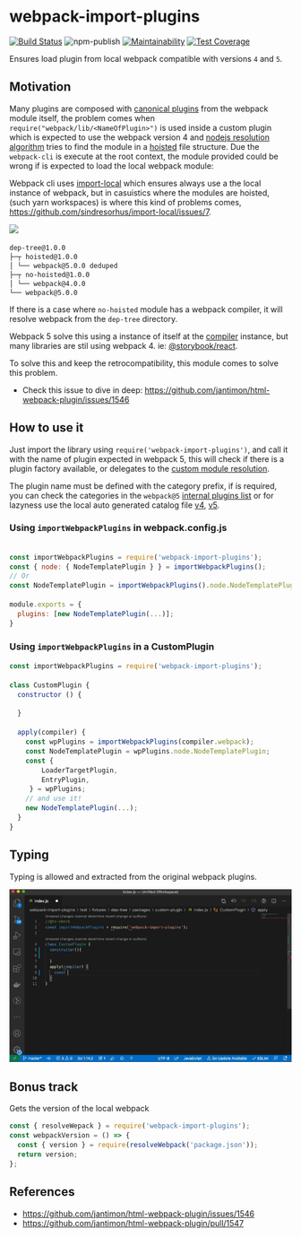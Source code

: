 # webpack-import-plugins

[![Build Status](https://travis-ci.org/rubeniskov/webpack-import-plugins.svg?branch=master)](https://travis-ci.org/rubeniskov/webpack-import-plugins)
![npm-publish](https://github.com/rubeniskov/webpack-import-plugins/workflows/npm-publish/badge.svg?branch=master)
[![Maintainability](https://api.codeclimate.com/v1/badges/0c5a7fd388d51eabd19a/maintainability)](https://codeclimate.com/github/rubeniskov/webpack-import-plugins/maintainability)
[![Test Coverage](https://api.codeclimate.com/v1/badges/0c5a7fd388d51eabd19a/test_coverage)](https://codeclimate.com/github/rubeniskov/webpack-import-plugins/test_coverage)

Ensures load plugin from local webpack compatible with versions `4` and `5`.

## Motivation

Many plugins are composed with [canonical plugins](https://webpack.js.org/plugins/) from the webpack module itself, the problem comes when `require("webpack/lib/<NameOfPlugin>")` is used inside a custom plugin which is expected to use the webpack version 4 and [nodejs resolution algorithm](https://nodejs.org/api/modules.html#modules_loading_from_node_modules_folders) tries to find the module in a [hoisted](https://github.com/lerna/lerna/blob/master/doc/hoist.md) file structure. Due the `webpack-cli` is execute at the root context, the module provided could be wrong if is expected to load the local webpack module:

Webpack cli uses [import-local](https://github.com/webpack/webpack-cli/blob/564279e5b634a399647bcdb21449e5e6a7f0637e/packages/webpack-cli/bin/cli.js#L7) which ensures always use a the local instance of webpack, but in casuistics where the modules are hoisted, (such yarn workspaces) is where this kind of problems comes, https://github.com/sindresorhus/import-local/issues/7.

<img src="https://classic.yarnpkg.com/assets/posts/2018-02-15-nohoist/standalone-2.svg"/>

```texplain
dep-tree@1.0.0
├─┬ hoisted@1.0.0
│ └── webpack@5.0.0 deduped
├─┬ no-hoisted@1.0.0
│ └── webpack@4.0.0
└── webpack@5.0.0
```

If there is a case where `no-hoisted` module has a webpack compiler, it will resolve webpack from the `dep-tree` directory. 

Webpack 5 solve this using a instance of itself at the [compiler](https://github.com/webpack/webpack/blob/63d7671628322917c0b8c4e7f0de7de38446e91f/lib/Compiler.js#L188) instance, but many libraries are stil using webpack 4. ie: [@storybook/react](https://www.npmjs.com/package/@storybook/react).

To solve this and keep the retrocompatibility, this module comes to solve this problem.

- Check this issue to dive in deep: https://github.com/jantimon/html-webpack-plugin/issues/1546

## How to use it

Just import the library using `require('webpack-import-plugins')`, and call it with the name of plugin expected in webpack 5, this will check if there is a plugin factory available, or delegates to the [custom module resolution](./lib/webpack-path#L18).

The plugin name must be defined with the category prefix, if is required, you can check the categories in the `webpack@5` [internal plugins list](https://webpack.js.org/plugins/internal-plugins/) or for lazyness use the local auto generated catalog file [v4](./wp-plugins-v4.json), [v5](./wp-plugins-v5.json).

### Using `importWebpackPlugins` in webpack.config.js
```javascript

const importWebpackPlugins = require('webpack-import-plugins');
const { node: { NodeTemplatePlugin } } = importWebpackPlugins();
// Or
const NodeTemplatePlugin = importWebpackPlugins().node.NodeTemplatePlugin;

module.exports = {
  plugins: [new NodeTemplatePlugin(...)];
}

```

### Using `importWebpackPlugins` in a CustomPlugin 
```javascript
const importWebpackPlugins = require('webpack-import-plugins');

class CustomPlugin {
  constructor () {
    
  }

  apply(compiler) {
    const wpPlugins = importWebpackPlugins(compiler.webpack);
    const NodeTemplatePlugin = wpPlugins.node.NodeTemplatePlugin;
    const {
        LoaderTargetPlugin, 
        EntryPlugin, 
     } = wpPlugins;
    // and use it!
    new NodeTemplatePlugin(...);
  } 
}
```

## Typing

Typing is allowed and extracted from the original webpack plugins.

<img src="./docs/demo_typing.gif">

## Bonus track

Gets the version of the local webpack

```javascript
const { resolveWepack } = require('webpack-import-plugins');
const webpackVersion = () => {
  const { version } = require(resolveWebpack('package.json'));
  return version;
};
````

## References

- https://github.com/jantimon/html-webpack-plugin/issues/1546
- https://github.com/jantimon/html-webpack-plugin/pull/1547

